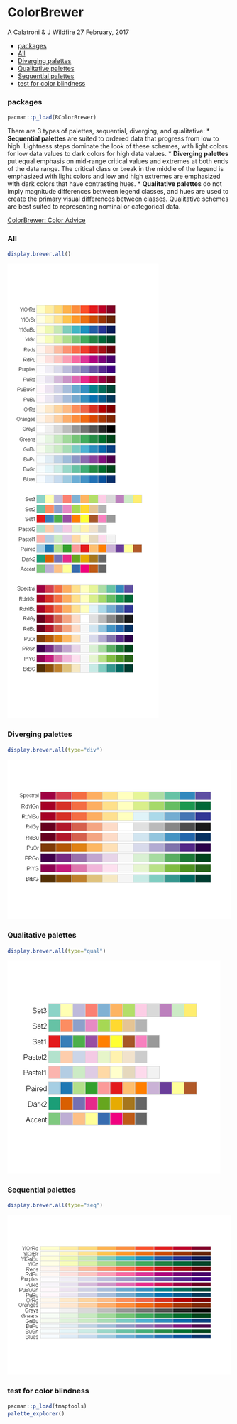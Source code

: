 ColorBrewer
================
A Calatroni & J Wildfire
27 February, 2017

-   [packages](#packages)
-   [All](#all)
-   [Diverging palettes](#diverging-palettes)
-   [Qualitative palettes](#qualitative-palettes)
-   [Sequential palettes](#sequential-palettes)
-   [test for color blindness](#test-for-color-blindness)

### packages

``` r
pacman::p_load(RColorBrewer)
```

There are 3 types of palettes, sequential, diverging, and qualitative:
\* **Sequential palettes** are suited to ordered data that progress from low to high. Lightness steps dominate the look of these schemes, with light colors for low data values to dark colors for high data values.
\* **Diverging palettes** put equal emphasis on mid-range critical values and extremes at both ends of the data range. The critical class or break in the middle of the legend is emphasized with light colors and low and high extremes are emphasized with dark colors that have contrasting hues.
\* **Qualitative palettes** do not imply magnitude differences between legend classes, and hues are used to create the primary visual differences between classes. Qualitative schemes are best suited to representing nominal or categorical data.

[ColorBrewer: Color Advice](http://colorbrewer2.org)

### All

``` r
display.brewer.all()
```

![](ColorBrewer_files/figure-markdown_github/unnamed-chunk-2-1.png)

### Diverging palettes

``` r
display.brewer.all(type="div")
```

![](ColorBrewer_files/figure-markdown_github/unnamed-chunk-3-1.png)

### Qualitative palettes

``` r
display.brewer.all(type="qual")
```

![](ColorBrewer_files/figure-markdown_github/unnamed-chunk-4-1.png)

### Sequential palettes

``` r
display.brewer.all(type="seq")
```

![](ColorBrewer_files/figure-markdown_github/unnamed-chunk-5-1.png)

### test for color blindness

``` r
pacman::p_load(tmaptools)
palette_explorer()
```
